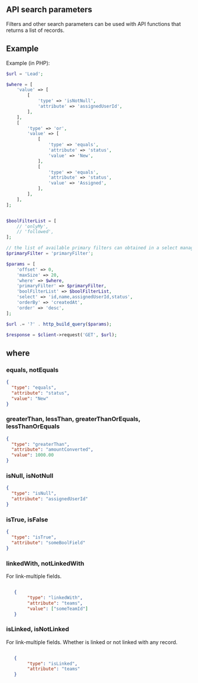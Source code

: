 ## API search parameters

Filters and other search parameters can be used with API functions that returns a list of records.

## Example


Example (in PHP):


```php
$url = 'Lead';

$where = [
    'value' => [
        [
            'type' => 'isNotNull',
            'attribute' => 'assignedUserId',
        ],
    ],
    [
        'type' => 'or',
        'value' => [
            [
                'type' => 'equals',
                'attribute' => 'status',
                'value' => 'New',
            ],
            [
                'type' => 'equals',
                'attribute' => 'status',
                'value' => 'Assigned',
            ],
        ],
    ],
];


$boolFilterList = [
    // 'onlyMy',
    // 'followed',
];

// the list of available primary filters can obtained in a select manager class
$primaryFilter = 'primaryFilter';

$params = [
    'offset' => 0,
    'maxSize' => 20,
    'where' => $where,
    'primaryFilter' => $primaryFilter,
    'boolFilterList' => $boolFilterList,
    'select' => 'id,name,assignedUserId,status', 
    'orderBy' => 'createdAt',
    'order' => 'desc',
];

$url .= '?' . http_build_query($params);

$response = $client->request('GET', $url);

```

## where

### equals, notEquals

```json
{
  "type": "equals",
  "attribute": "status",
  "value": "New"
}
```

### greaterThan, lessThan, greaterThanOrEquals, lessThanOrEquals

```json
{
  "type": "greaterThan",
  "attribute": "amountConverted",
  "value": 1000.00
}
```

### isNull, isNotNull

```json
{
  "type": "isNull",
  "attribute": "assignedUserId"
}
```

### isTrue, isFalse

```json
{
  "type": "isTrue",
  "attribute": "someBoolField"
}
```

### linkedWith, notLinkedWith

For link-multiple fields.

```json

   {
        "type": "linkedWith",
        "attribute": "teams",
        "value": ["someTeamId"]
   }
```


### isLinked, isNotLinked

For link-multiple fields. Whether is linked or not linked with any record.

```json

   {
        "type": "isLinked",
        "attribute": "teams"
   }
```
